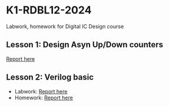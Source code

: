 # K1-RDBL12-2024

Labwork, homework for Digital IC Design course

## Lesson 1: Design Asyn Up/Down counters

[Report here](./Lesson1/README.md)

## Lesson 2: Verilog basic

- Labwork: [Report here](./Lesson2/README.md)
- Homework: [Report here](./Lesson2/HOMEWORK.md)